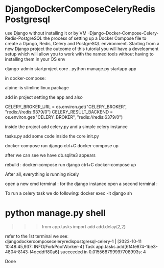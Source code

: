 # DjangoDockerComposeCeleryRedisPostgresql

use Django without installing it or  by VM
-Django-Docker-Compose-Celery-Redis-PostgreSQL
the process of setting up a Docker Compose file to create a Django, Redis, Celery and PostgreSQL environment. 
Starting from a new Django project the outcome of this tutorial you will have a development setup which will
allow you to work with the named tools without having to installing them in your OS env


django-admin startproject core .
python manage.py startapp app

in docker-compose:
 
alpine: is  slimline linux package 


add in project setting   the app and  also  

CELERY_BROKER_URL = os.environ.get("CELERY_BROKER", "redis://redis:6379/0")
CELERY_RESULT_BACKEND = os.environ.get("CELERY_BROKER", "redis://redis:6379/0")


inside the project add  celery.py and a simple celery instance

tasks.py 
add some  code inside the core  init.py

docker-compose run django
ctrl+C
docker-compose up 

after we can see we have  db.sqlite3  appears 

rebuild :
docker-compose run django
ctrl+C
docker-compose up 

After all, everything is running nicely 

open a new cmd terminal :
for the django instance open a  second terminal :

To run a celery task we do following:
docker exec -it django sh
# python manage.py shell

>>> from app.tasks import add
>>> add.delay(2,2)

refer to the 1st terminal  we see:
djangodockercomposeceleryredispostgresql-celery-1  | [2023-10-11 10:48:45,937: INFO/ForkPoolWorker-4]
 Task app.tasks.add[6f4fe974-1be3-4804-8143-f4dcddff80a6] succeeded in 0.015568799997708993s: 4

Done
